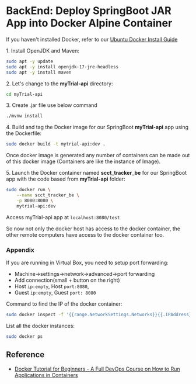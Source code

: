 # BackEnd: Deploy SpringBoot JAR App into Docker Alpine Container

If you haven't installed Docker, refer to our
[Ubuntu Docker Install Guide](./dockerInstallUbuntu.md)

1\. Install OpenJDK and Maven:

~~~bash
sudo apt -y update
sudo apt -y install openjdk-17-jre-headless
sudo apt -y install maven
~~~

2\. Let's change to the **myTrial-api** directory:

~~~bash
cd myTrial-api
~~~

3\. Create .jar file use below command

~~~bash
./mvnw install
~~~

<!-- 2\. Create the 'Dockerfile'(name exactly the same) and copy the below code(Dockerfile should be out of target directory):

~~~bash
# NOTE: Creating Dockerfile for backend
FROM openjdk:17-jdk-alpine</br>
ARG JAR_FILE=target/*.jar</br>
COPY ${JAR_FILE} app.jar</br>
ENTRYPOINT ["java","-jar","/app.jar"]
~~~ -->

4\. Build and tag the Docker image for our SpringBoot **myTrial-api** app using the Dockerfile:

~~~bash
sudo docker build -t mytrial-api:dev .
~~~

Once docker image is generated any number of containers can be made out of this docker image (Containers are like the instance of Image).

<!-- 4\. Use only one of the following **docker run** commands:

A.) Lets launch the docker container with the image we have:

~~~bash
sudo docker run springio/gs-spring-boot-docker
~~~

- The above command runs the server in attached mode(foreground process) now terminal is inaccessible and if we ctrl+c docker and server goes down.

B.) Lets launch the docker container in background:

~~~bash
sudo docker run -b springio/gs-spring-boot-docker
~~~ -->

5\. Launch the Docker container named **scct_tracker_be** for our SpringBoot app with the code based from **myTrial-api** folder:

~~~bash
sudo docker run \
    --name scct_tracker_be \
    -p 8080:8080 \
    mytrial-api:dev
~~~

Access myTrial-api app at `localhost:8080/test`

So now not only the docker host has access to the docker container, the other remote computers have access to the docker container too.

### Appendix

If you are running in Virtual Box, you need to setup port forwarding:

* Machine->settings->network->advanced->port forwarding
* Add connection(small + button on the right)
* Host `ip:empty`, Host `port:8080`, 
* Guest `ip:empty`, Guest `port: 8080`

Command to find the IP of the docker container:

~~~bash
sudo docker inspect -f '{{range.NetworkSettings.Networks}}{{.IPAddress}}{{end}}' container_name_or_id
~~~

List all the docker instances:

~~~bash
sudo docker ps
~~~

## Reference

- [Docker Tutorial for Beginners - A Full DevOps Course on How to Run Applications in Containers](https://www.youtube.com/watch?v=fqMOX6JJhGo&t=1058s)